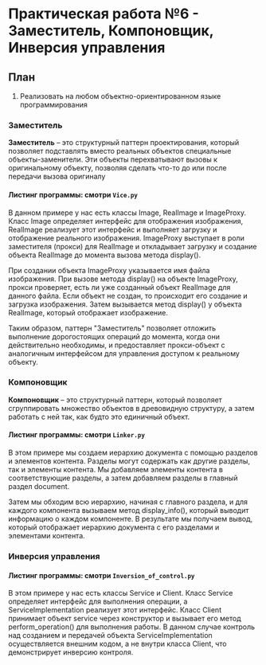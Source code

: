 # Практическая работа №6 - Заместитель, Компоновщик, Инверсия управления

## План 
1. Реализовать на любом объектно-ориентированном языке программирования

### Заместитель

**Заместитель** – это структурный паттерн проектирования, который позволяет подставлять вместо реальных объектов специальные объекты-заменители. Эти объекты перехватывают вызовы к оригинальному объекту, 
позволяя сделать что-то до или после передачи вызова оригиналу

#### Листинг программы: смотри `Vice.py`

В данном примере у нас есть классы Image, RealImage и ImageProxy. 
Класс Image определяет интерфейс для отображения изображения, RealImage 
реализует этот интерфейс и выполняет загрузку и отображение реального 
изображения. ImageProxy выступает в роли заместителя (прокси) для 
RealImage и откладывает загрузку и создание объекта RealImage до момента 
вызова метода display().

При создании объекта ImageProxy указывается имя файла изображения. 
При вызове метода display() на объекте ImageProxy, прокси проверяет, есть 
ли уже созданный объект RealImage для данного файла. Если объект не создан, то происходит его создание и загрузка изображения. Затем вызывается 
метод display() у объекта RealImage, который отображает изображение.

Таким образом, паттерн "Заместитель" позволяет отложить выполнение 
дорогостоящих операций до момента, когда они действительно необходимы, 
и предоставляет прокси-объект с аналогичным интерфейсом для управления 
доступом к реальному объекту.

### Компоновщик

**Компоновщик** – это структурный паттерн, который позволяет сгруппировать множество объектов в древовидную структуру, а затем работать с 
ней так, как будто это единичный объект. 

#### Листинг программы: смотри `Linker.py`

В этом примере мы создаем иерархию документа с помощью разделов 
и элементов контента. Разделы могут содержать как другие разделы, так и 
элементы контента. Мы добавляем элементы контента в соответствующие 
разделы, а затем добавляем разделы в главный раздел document.

Затем мы обходим всю иерархию, начиная с главного раздела, и для 
каждого компонента вызываем метод display_info(), который выводит информацию о каждом компоненте. В результате мы получаем вывод, который 
отображает иерархию документа с его разделами и элементами контента.

### Инверсия управления

#### Листинг программы: смотри `Inversion_of_control.py`

В этом примере у нас есть классы Service и Client. Класс Service определяет
интерфейс для выполнения операции, а ServiceImplementation реализует этот интерфейс.
Класс Client принимает объект service через конструктор и вызывает его метод perform_operation() для выполнения работы. 
В данном случае контроль над созданием и передачей объекта ServiceImplementation осуществляется внешним кодом, а не внутри класса Client, что демонстрирует инверсию контроля.
